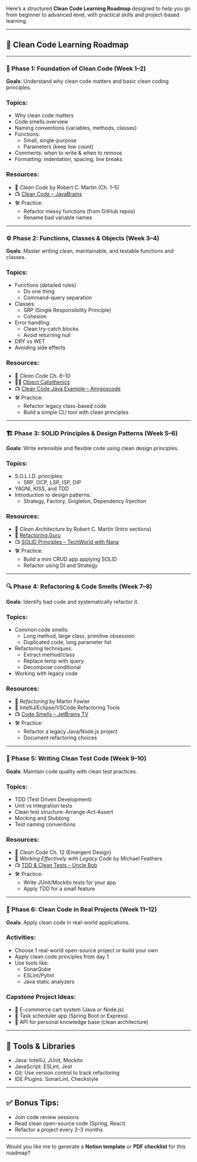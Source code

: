 Here’s a structured **Clean Code Learning Roadmap** designed to help you go from beginner to advanced level, with practical skills and project-based learning.

---

## 🧭 **Clean Code Learning Roadmap**

---

### 📘 Phase 1: Foundation of Clean Code (Week 1–2)

**Goals**: Understand why clean code matters and basic clean coding principles.

### Topics:

- Why clean code matters
- Code smells overview
- Naming conventions (variables, methods, classes)
- Functions:
    - Small, single-purpose
    - Parameters (keep low count)
- Comments: when to write & when to remove
- Formatting: indentation, spacing, line breaks

### Resources:

- 📖 *Clean Code* by Robert C. Martin (Ch. 1–5)
- 📺 [Clean Code – JavaBrains](https://www.youtube.com/watch?v=7EmboKQH8lM)
- 🛠 Practice:
    - Refactor messy functions (from GitHub repos)
    - Rename bad variable names

---

### ⚙️ Phase 2: Functions, Classes & Objects (Week 3–4)

**Goals**: Master writing clean, maintainable, and testable functions and classes.

### Topics:

- Functions (detailed rules)
    - Do one thing
    - Command-query separation
- Classes:
    - SRP (Single Responsibility Principle)
    - Cohesion
- Error handling:
    - Clean try-catch blocks
    - Avoid returning null
- DRY vs WET
- Avoiding side effects

### Resources:

- 📖 *Clean Code* Ch. 6–10
- 🧑‍🏫 [Object Calisthenics](https://williamdurand.fr/2013/06/03/object-calisthenics/)
- 📺 [Clean Code Java Example – Amigoscode](https://www.youtube.com/watch?v=VV1JvU5zP5Y)
- 🛠 Practice:
    - Refactor legacy class-based code
    - Build a simple CLI tool with clean principles

---

### 🏗️ Phase 3: SOLID Principles & Design Patterns (Week 5–6)

**Goals**: Write extensible and flexible code using clean design principles.

### Topics:

- S.O.L.I.D. principles:
    - SRP, OCP, LSP, ISP, DIP
- YAGNI, KISS, and TDD
- Introduction to design patterns:
    - Strategy, Factory, Singleton, Dependency Injection

### Resources:

- 📖 *Clean Architecture* by Robert C. Martin (Intro sections)
- 📘 [Refactoring.Guru](https://refactoring.guru/)
- 📺 [SOLID Principles – TechWorld with Nana](https://www.youtube.com/watch?v=rtmFCcjEgEw)
- 🛠 Practice:
    - Build a mini CRUD app applying SOLID
    - Refactor using DI and Strategy

---

### 🔍 Phase 4: Refactoring & Code Smells (Week 7–8)

**Goals**: Identify bad code and systematically refactor it.

### Topics:

- Common code smells:
    - Long method, large class, primitive obsession
    - Duplicated code, long parameter list
- Refactoring techniques:
    - Extract method/class
    - Replace temp with query
    - Decompose conditional
- Working with legacy code

### Resources:

- 📖 *Refactoring* by Martin Fowler
- 🧰 IntelliJ/Eclipse/VSCode Refactoring Tools
- 📺 [Code Smells – JetBrains TV](https://www.youtube.com/watch?v=I9sx0fAEYgc)
- 🛠 Practice:
    - Refactor a legacy Java/Node.js project
    - Document refactoring choices

---

### 🧪 Phase 5: Writing Clean Test Code (Week 9–10)

**Goals**: Maintain code quality with clean test practices.

### Topics:

- TDD (Test Driven Development)
- Unit vs Integration tests
- Clean test structure: Arrange-Act-Assert
- Mocking and Stubbing
- Test naming conventions

### Resources:

- 📖 *Clean Code* Ch. 12 (Emergent Design)
- 📘 *Working Effectively with Legacy Code* by Michael Feathers
- 📺 [TDD & Clean Tests – Uncle Bob](https://www.youtube.com/watch?v=EZ05e7EMOLM)
- 🛠 Practice:
    - Write JUnit/Mockito tests for your app
    - Apply TDD for a small feature

---

### 🚀 Phase 6: Clean Code in Real Projects (Week 11–12)

**Goals**: Apply clean code in real-world applications.

### Activities:

- Choose 1 real-world open-source project or build your own
- Apply clean code principles from day 1
- Use tools like:
    - SonarQube
    - ESLint/Pylint
    - Java static analyzers

### Capstone Project Ideas:

- 🛒 E-commerce cart system (Java or Node.js)
- 📅 Task scheduler app (Spring Boot or Express)
- 🧠 API for personal knowledge base (clean architecture)

---

## 🧰 Tools & Libraries

- Java: IntelliJ, JUnit, Mockito
- JavaScript: ESLint, Jest
- Git: Use version control to track refactoring
- IDE Plugins: SonarLint, Checkstyle

---

## ✅ Bonus Tips:

- Join code review sessions
- Read clean open-source code (Spring, React)
- Refactor a project every 2–3 months

---

Would you like me to generate a **Notion template** or **PDF checklist** for this roadmap?